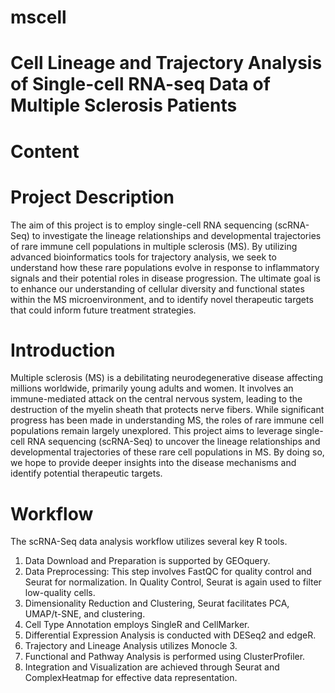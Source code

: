 # mscell
# Cell Lineage and Trajectory Analysis of Single-cell RNA-seq Data of Multiple Sclerosis Patients
# Content
# Project Description 
The aim of this project is to employ single-cell RNA sequencing (scRNA-Seq) to investigate the lineage relationships and developmental trajectories of rare immune cell populations in multiple sclerosis (MS). By utilizing advanced bioinformatics tools for trajectory analysis, we seek to understand how these rare populations evolve in response to inflammatory signals and their potential roles in disease progression. The ultimate goal is to enhance our understanding of cellular diversity and functional states within the MS microenvironment, and to identify novel therapeutic targets that could inform future treatment strategies.
# Introduction 
Multiple sclerosis (MS) is a debilitating neurodegenerative disease affecting millions worldwide, primarily young adults and women. It involves an immune-mediated attack on the central nervous system, leading to the destruction of the myelin sheath that protects nerve fibers. While significant progress has been made in understanding MS, the roles of rare immune cell populations remain largely unexplored. This project aims to leverage single-cell RNA sequencing (scRNA-Seq) to uncover the lineage relationships and developmental trajectories of these rare cell populations in MS. By doing so, we hope to provide deeper insights into the disease mechanisms and identify potential therapeutic targets.
# Workflow
The scRNA-Seq data analysis workflow utilizes several key R tools. 
1. Data Download and Preparation is supported by GEOquery.
2. Data Preprocessing: This step involves FastQC for quality control and Seurat for normalization. In Quality Control, Seurat is again used to filter low-quality cells.
3. Dimensionality Reduction and Clustering, Seurat facilitates PCA, UMAP/t-SNE, and clustering.
4. Cell Type Annotation employs SingleR and CellMarker.
5. Differential Expression Analysis is conducted with DESeq2 and edgeR.
6. Trajectory and Lineage Analysis utilizes Monocle 3.
7. Functional and Pathway Analysis is performed using ClusterProfiler.
8. Integration and Visualization are achieved through Seurat and ComplexHeatmap for effective data representation.
